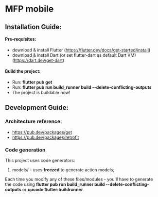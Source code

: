 # MFP mobile

## Installation Guide:

#### Pre-requisites:
 - download & install Flutter (https://flutter.dev/docs/get-started/install)
 - download & install Dart (or set flutter-dart as default Dart VM) (https://dart.dev/get-dart)

#### Build the project:
  - Run: **flutter pub get**
  - Run: **flutter pub run build_runner build --delete-conflicting-outputs**
 -  The project is buildable now!


## Development Guide:
### Architecture reference:
- https://pub.dev/packages/get
- https://pub.dev/packages/retrofit

### Code generation
 This project uses code generators:

 1) models/ - uses **freezed** to generate action models;

 Each time you modify any of these files/modules - you'll have to generate the code using **flutter pub run build_runner build --delete-conflicting-outputs**  or **upcode flutter:buildrunner**




